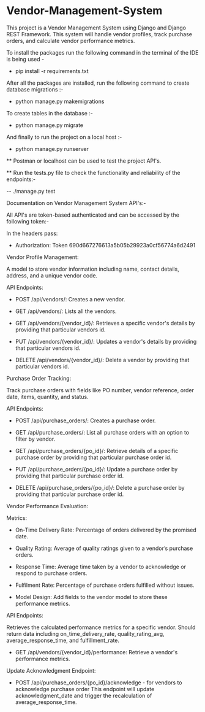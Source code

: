 # Vendor-Management-System

This project is a Vendor Management System using Django and Django REST Framework. This system will handle vendor profiles, track purchase orders, and calculate vendor performance metrics.

To install the packages run the following command in the terminal of the IDE is being used -

- pip install -r requirements.txt

After all the packages are installed, run the following command to create database migrations :- 

- python manage.py makemigrations
  
To create tables in the database :-

- python manage.py migrate

And finally to run the project on a local host :-

- python manage.py runserver

** Postman or localhost can be used to test the project API's.

** Run the tests.py file to check the functionality and reliability of the endpoints:-

-- ./manage.py test

Documentation on Vendor Management System API's:-

All API's are token-based authenticated and can be accessed by the following token:-

In the headers pass:

- Authorization: Token 690d667276613a5b05b29923a0cf56774a6d2491 

Vendor Profile Management:

A model to store vendor information including name, contact
details, address, and a unique vendor code.

API Endpoints:

- POST /api/vendors/: Creates a new vendor.

- GET /api/vendors/: Lists all the vendors.

- GET /api/vendors/{vendor_id}/: Retrieves a specific vendor's details by providing that particular vendors id.

- PUT /api/vendors/{vendor_id}/: Updates a vendor's details by providing that particular vendors id.

- DELETE /api/vendors/{vendor_id}/: Delete a vendor by providing that particular vendors id.


Purchase Order Tracking:

Track purchase orders with fields like PO number, vendor reference,
order date, items, quantity, and status.

API Endpoints:

- POST /api/purchase_orders/: Creates a purchase order.

- GET /api/purchase_orders/: List all purchase orders with an option to filter by
vendor.

- GET /api/purchase_orders/{po_id}/: Retrieve details of a specific purchase order by providing that particular purchase order id.

- PUT /api/purchase_orders/{po_id}/: Update a purchase order by providing that particular purchase order id.

- DELETE /api/purchase_orders/{po_id}/: Delete a purchase order by providing that particular purchase order id.

Vendor Performance Evaluation:

Metrics:

- On-Time Delivery Rate: Percentage of orders delivered by the promised date.

- Quality Rating: Average of quality ratings given to a vendor’s purchase orders.

- Response Time: Average time taken by a vendor to acknowledge or respond to
purchase orders.

- Fulfilment Rate: Percentage of purchase orders fulfilled without issues.

- Model Design: Add fields to the vendor model to store these performance metrics.

API Endpoints:

Retrieves the calculated performance metrics for a specific vendor.
Should return data including on_time_delivery_rate, quality_rating_avg,
average_response_time, and fulfillment_rate.

- GET /api/vendors/{vendor_id}/performance: Retrieve a vendor's performance
metrics.


Update Acknowledgment Endpoint:

- POST /api/purchase_orders/{po_id}/acknowledge - for vendors to acknowledge
purchase order
This endpoint will update acknowledgment_date and trigger the recalculation
of average_response_time.


